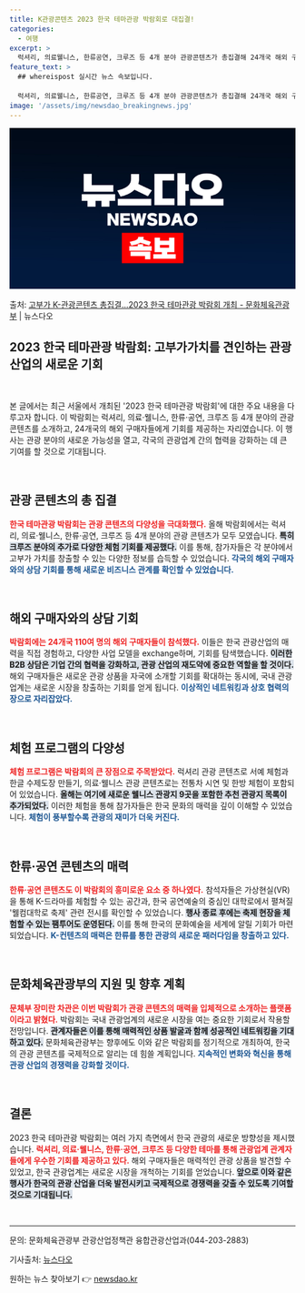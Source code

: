 ```yaml
---
title: K관광콘텐츠 2023 한국 테마관광 박람회로 대집결!
categories:
  - 여행
excerpt: >
  럭셔리, 의료웰니스, 한류공연, 크루즈 등 4개 분야 관광콘텐츠가 총집결해 24개국 해외 구매자 110여 명…
feature_text: >
  ## whereispost 실시간 뉴스 속보입니다.

  럭셔리, 의료웰니스, 한류공연, 크루즈 등 4개 분야 관광콘텐츠가 총집결해 24개국 해외 구매자 110여 명…
image: '/assets/img/newsdao_breakingnews.jpg'
---
```


![뉴스다오 속보](/assets/img/newsdao_breakingnews.jpg)

<p>출처: <a href="https://newsdao.kr/2141" rel="dofollow">고부가 K-관광콘텐츠 총집결…2023 한국 테마관광 박람회 개최 - 문화체육관광부</a> | 뉴스다오</p>

<h2 data-ke-size="size26">2023 한국 테마관광 박람회: 고부가가치를 견인하는 관광산업의 새로운 기회</h2>

<p data-ke-size="size16">&nbsp;</p>

본 글에서는 최근 서울에서 개최된 '2023 한국 테마관광 박람회'에 대한 주요 내용을 다루고자 합니다. 이 박람회는 럭셔리, 의료·웰니스, 한류·공연, 크루즈 등 4개 분야의 관광 콘텐츠를 소개하고, 24개국의 해외 구매자들에게 기회를 제공하는 자리였습니다. 이 행사는 관광 분야의 새로운 가능성을 열고, 각국의 관광업계 간의 협력을 강화하는 데 큰 기여를 할 것으로 기대됩니다.

<p data-ke-size="size16">&nbsp;</p>

<h2 data-ke-size="size26">관광 콘텐츠의 총 집결</h2>

<b><span style="color: #ee2323;">한국 테마관광 박람회는 관광 콘텐츠의 다양성을 극대화했다.</span></b> 올해 박람회에서는 럭셔리, 의료·웰니스, 한류·공연, 크루즈 등 4개 분야의 관광 콘텐츠가 모두 모였습니다. <b><span style="background-color: #21538527;">특히 크루즈 분야의 추가로 다양한 체험 기회를 제공했다.</span></b> 이를 통해, 참가자들은 각 분야에서 고부가 가치를 창출할 수 있는 다양한 정보를 습득할 수 있었습니다. <b><span style="color: #1a5490;">각국의 해외 구매자와의 상담 기회를 통해 새로운 비즈니스 관계를 확인할 수 있었습니다.</span></b>

<p data-ke-size="size16">&nbsp;</p>

<h2 data-ke-size="size26">해외 구매자와의 상담 기회</h2>

<b><span style="color: #ee2323;">박람회에는 24개국 110여 명의 해외 구매자들이 참석했다.</span></b> 이들은 한국 관광산업의 매력을 직접 경험하고, 다양한 사업 모델을 exchange하며, 기회를 탐색했습니다. <b><span style="background-color: #21538527;">이러한 B2B 상담은 기업 간의 협력을 강화하고, 관광 산업의 재도약에 중요한 역할을 할 것이다.</span></b> 해외 구매자들은 새로운 관광 상품을 자국에 소개할 기회를 확대하는 동시에, 국내 관광업계는 새로운 시장을 창출하는 기회를 얻게 됩니다. <b><span style="color: #1a5490;">이상적인 네트워킹과 상호 협력의 장으로 자리잡았다.</span></b>

<p data-ke-size="size16">&nbsp;</p>

<h2 data-ke-size="size26">체험 프로그램의 다양성</h2>

<b><span style="color: #ee2323;">체험 프로그램은 박람회의 큰 장점으로 주목받았다.</span></b> 럭셔리 관광 콘텐츠로 서예 체험과 한글 수제도장 만들기, 의료·웰니스 관광 콘텐츠로는 전통차 시연 및 한방 체험이 포함되어 있었습니다. <b><span style="background-color: #21538527;">올해는 여기에 새로운 웰니스 관광지 9곳을 포함한 추천 관광지 목록이 추가되었다.</span></b> 이러한 체험을 통해 참가자들은 한국 문화의 매력을 깊이 이해할 수 있었습니다. <b><span style="color: #1a5490;">체험이 풍부할수록 관광의 재미가 더욱 커진다.</span></b>

<p data-ke-size="size16">&nbsp;</p>

<h2 data-ke-size="size26">한류·공연 콘텐츠의 매력</h2>

<b><span style="color: #ee2323;">한류·공연 콘텐츠도 이 박람회의 흥미로운 요소 중 하나였다.</span></b> 참석자들은 가상현실(VR)을 통해 K-드라마를 체험할 수 있는 공간과, 한국 공연예술의 중심인 대학로에서 펼쳐질 '웰컴대학로 축제' 관련 전시를 확인할 수 있었습니다. <b><span style="background-color: #21538527;">행사 종료 후에는 축제 현장을 체험할 수 있는 팸투어도 운영된다.</span></b> 이를 통해 한국의 문화예술을 세계에 알릴 기회가 마련되었습니다. <b><span style="color: #1a5490;">K-컨텐츠의 매력은 한류를 통한 관광의 새로운 패러다임을 창출하고 있다.</span></b>

<p data-ke-size="size16">&nbsp;</p>

<h2 data-ke-size="size26">문화체육관광부의 지원 및 향후 계획</h2>

<b><span style="color: #ee2323;">문체부 장미란 차관은 이번 박람회가 관광 콘텐츠의 매력을 입체적으로 소개하는 플랫폼이라고 밝혔다.</span></b> 박람회는 국내 관광업계의 새로운 시장을 여는 중요한 기회로서 작용할 전망입니다. <b><span style="background-color: #21538527;">관계자들은 이를 통해 매력적인 상품 발굴과 함께 성공적인 네트워킹을 기대하고 있다.</span></b> 문화체육관광부는 향후에도 이와 같은 박람회를 정기적으로 개최하여, 한국의 관광 콘텐츠를 국제적으로 알리는 데 힘쓸 계획입니다. <b><span style="color: #1a5490;">지속적인 변화와 혁신을 통해 관광 산업의 경쟁력을 강화할 것이다.</span></b>

<p data-ke-size="size16">&nbsp;</p>

<h2 data-ke-size="size26">결론</h2>

2023 한국 테마관광 박람회는 여러 가지 측면에서 한국 관광의 새로운 방향성을 제시했습니다. <b><span style="color: #ee2323;">럭셔리, 의료·웰니스, 한류·공연, 크루즈 등 다양한 테마를 통해 관광업계 관계자들에게 우수한 기회를 제공하고 있다.</span></b> 해외 구매자들은 매력적인 관광 상품을 발견할 수 있었고, 한국 관광업계는 새로운 시장을 개척하는 기회를 얻었습니다. <b><span style="background-color: #21538527;">앞으로 이와 같은 행사가 한국의 관광 산업을 더욱 발전시키고 국제적으로 경쟁력을 갖출 수 있도록 기여할 것으로 기대됩니다.</span></b>

<p data-ke-size="size16">&nbsp;</p>

<hr>

<p data-ke-size="size16">문의: 문화체육관광부 관광산업정책관 융합관광산업과(044-203-2883)</p>
<p data-ke-size="size16">기사출처: <a href="https://newsdao.kr/2141">뉴스다오</a></p> 

원하는 뉴스 찾아보기 👉 <a href="https://newsdao.kr" rel="dofollow">newsdao.kr</a>


